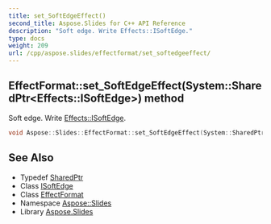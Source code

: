 ```yaml
---
title: set_SoftEdgeEffect()
second_title: Aspose.Slides for C++ API Reference
description: "Soft edge. Write Effects::ISoftEdge."
type: docs
weight: 209
url: /cpp/aspose.slides/effectformat/set_softedgeeffect/
---
```

## EffectFormat::set_SoftEdgeEffect(System::SharedPtr\<Effects::ISoftEdge\>) method


Soft edge. Write [Effects::ISoftEdge](../../../aspose.slides.effects/isoftedge/).

```cpp
void Aspose::Slides::EffectFormat::set_SoftEdgeEffect(System::SharedPtr<Effects::ISoftEdge> value) override
```

## See Also

* Typedef [SharedPtr](../../system/sharedptr/)
* Class [ISoftEdge](../../aspose.slides.effects/isoftedge/)
* Class [EffectFormat](./)
* Namespace [Aspose::Slides](../)
* Library [Aspose.Slides](../../)